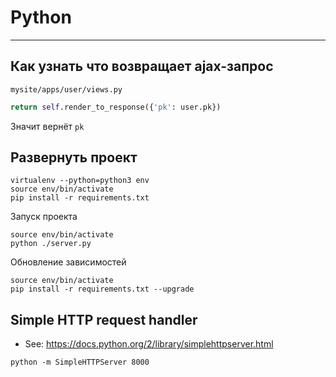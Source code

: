 # Python

----

## Как узнать что возвращает ajax-запрос

`mysite/apps/user/views.py`

```python
return self.render_to_response({'pk': user.pk})
```

Значит вернёт `pk`



## Развернуть проект

```shell
virtualenv --python=python3 env
source env/bin/activate
pip install -r requirements.txt
```

Запуск проекта
```shell
source env/bin/activate
python ./server.py
```

Обновление зависимостей
```shell
source env/bin/activate
pip install -r requirements.txt --upgrade
```



## Simple HTTP request handler

- See: https://docs.python.org/2/library/simplehttpserver.html

```shell
python -m SimpleHTTPServer 8000
```

